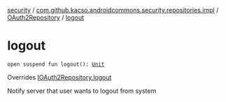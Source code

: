 [security](../../index.md) / [com.github.kacso.androidcommons.security.repositories.impl](../index.md) / [OAuth2Repository](index.md) / [logout](./logout.md)

# logout

`open suspend fun logout(): `[`Unit`](https://kotlinlang.org/api/latest/jvm/stdlib/kotlin/-unit/index.html)

Overrides [IOAuth2Repository.logout](../../com.github.kacso.androidcommons.security.repositories/-i-o-auth2-repository/logout.md)

Notify server that user wants to logout from system

